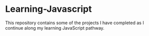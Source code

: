 # Learning-Javascript

This repository contains some of the projects I have completed as I continue along my learning JavaScript pathway. 
